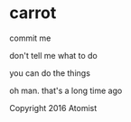 # carrot



commit me

don't tell me what to do

you can do the things

oh man. that's a long time ago


Copyright 2016 Atomist
